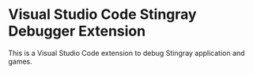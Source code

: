 # Visual Studio Code Stingray Debugger Extension

This is a Visual Studio Code extension to debug Stingray application and games.